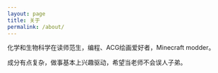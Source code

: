 ```yaml
---
layout: page
title: 关于
permalink: /about/
---
```


化学和生物科学在读师范生，编程、ACG绘画爱好者，Minecraft modder。

成分有点复杂，做事基本上兴趣驱动，希望当老师不会误人子弟。
